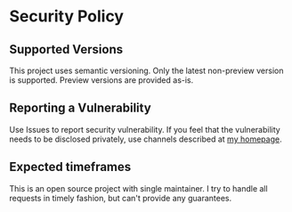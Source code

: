 # Security Policy

## Supported Versions

This project uses semantic versioning. Only the latest non-preview version is supported. Preview versions are provided as-is.

## Reporting a Vulnerability

Use Issues to report security vulnerability. If you feel that the vulnerability needs to be disclosed privately, use channels described at [my homepage](https://www.rider.cz/#contact).

## Expected timeframes

This is an open source project with single maintainer. I try to handle all requests in timely fashion, but can't provide any guarantees.
